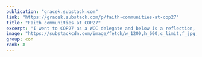 ```yaml
---
publication: "gracek.substack.com"
link: "https://gracek.substack.com/p/faith-communities-at-cop27"
title: "Faith communities at COP27"
excerpt: "I went to COP27 as a WCC delegate and below is a reflection, “Faith Communities at COP27” posted by the WCC. This piece is on the importance of faith communities to be present at COP27 and the need to"
image: "https://substackcdn.com/image/fetch/w_1200,h_600,c_limit,f_jpg,q_auto:good,fl_progressive:steep/https%3A%2F%2Fbucketeer-e05bbc84-baa3-437e-9518-adb32be77984.s3.amazonaws.com%2Fpublic%2Fimages%2F97ab33e1-ea7a-4f12-af2d-6fa95d8a22f2_1200x900.jpeg"
group: con
rank: 8
---
```


